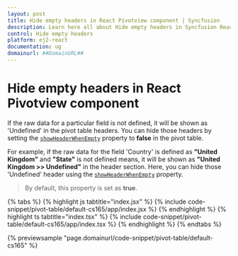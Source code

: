 ```yaml
---
layout: post
title: Hide empty headers in React Pivotview component | Syncfusion
description: Learn here all about Hide empty headers in Syncfusion React Pivotview component of Syncfusion Essential JS 2 and more.
control: Hide empty headers 
platform: ej2-react
documentation: ug
domainurl: ##DomainURL##
---
```


# Hide empty headers in React Pivotview component

If the raw data for a particular field is not defined, it will be shown as 'Undefined' in the pivot table headers. You can hide those headers by setting the [`showHeaderWhenEmpty`](https://ej2.syncfusion.com/react/documentation/api/pivotview/dataSourceSettingsModel/#showheaderwhenempty) property to **false** in the pivot table.

For example, if the raw data for the field 'Country' is defined as **"United Kingdom"** and **"State"** is not defined means, it will be shown as **"United Kingdom >> Undefined"** in the header section. Here, you can hide those 'Undefined' header using the [`showHeaderWhenEmpty`](https://ej2.syncfusion.com/react/documentation/api/pivotview/dataSourceSettingsModel/#showheaderwhenempty) property.

> By default, this property is set as **true**.

{% tabs %}
{% highlight js tabtitle="index.jsx" %}
{% include code-snippet/pivot-table/default-cs165/app/index.jsx %}
{% endhighlight %}
{% highlight ts tabtitle="index.tsx" %}
{% include code-snippet/pivot-table/default-cs165/app/index.tsx %}
{% endhighlight %}
{% endtabs %}

 {% previewsample "page.domainurl/code-snippet/pivot-table/default-cs165" %}
